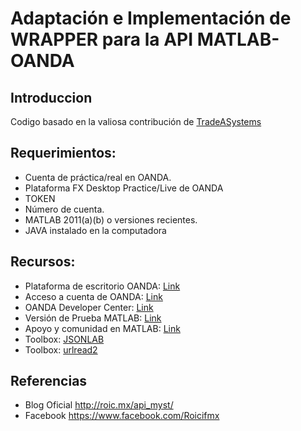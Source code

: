 # Adaptación e Implementación de WRAPPER para la API MATLAB-OANDA

## Introduccion
Codigo basado en la valiosa contribución de [TradeASystems](https://github.com/tradeasystems/MatlabOanda_Wrapper)


## Requerimientos:

- Cuenta de práctica/real en OANDA.
- Plataforma FX Desktop Practice/Live de OANDA
- TOKEN
- Número de cuenta.
- MATLAB 2011(a)(b) o versiones recientes.
- JAVA instalado en la computadora

## Recursos:

- Plataforma de escritorio OANDA: [Link](http://fxtrade.oanda.com/trade-forex/fxtrade/desktop)
- Acceso a cuenta de OANDA: [Link](https://fxtrade.oanda.com/demo-account/login?app_name=SecureSignIn)
- OANDA Developer Center: [Link](http://developer.oanda.com/rest-live/introduction/)
- Versión de Prueba MATLAB: [Link](https://www.mathworks.com/programs/trials/trial_request.html)
- Apoyo y comunidad en MATLAB: [Link](http://www.mathworks.com/matlabcentral/)
- Toolbox: [JSONLAB](http://www.mathworks.com/matlabcentral/fileexchange/33381-jsonlab--a-toolbox-to-encode-decode-json-files-in-matlab-octave)
- Toolbox: [urlread2](http://www.mathworks.com/matlabcentral/fileexchange/35693-urlread2   )

## Referencias

- Blog Oficial http://roic.mx/api_myst/
- Facebook https://www.facebook.com/Roicifmx
